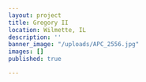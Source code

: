 ```yaml
---
layout: project
title: Gregory II
location: Wilmette, IL
description: ''
banner_image: "/uploads/APC_2556.jpg"
images: []
published: true

---
```

